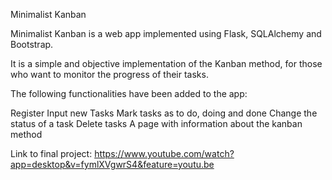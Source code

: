 
Minimalist Kanban

Minimalist Kanban is a web app implemented using Flask, SQLAlchemy and Bootstrap.

It is a simple and objective implementation of the Kanban method, for those who want to monitor the progress of their tasks.

The following functionalities have been added to the app:

Register
Input new Tasks
Mark tasks as to do, doing and done
Change the status of a task
Delete tasks
A page with information about the kanban method

Link to final project:
https://www.youtube.com/watch?app=desktop&v=fymlXVgwrS4&feature=youtu.be

